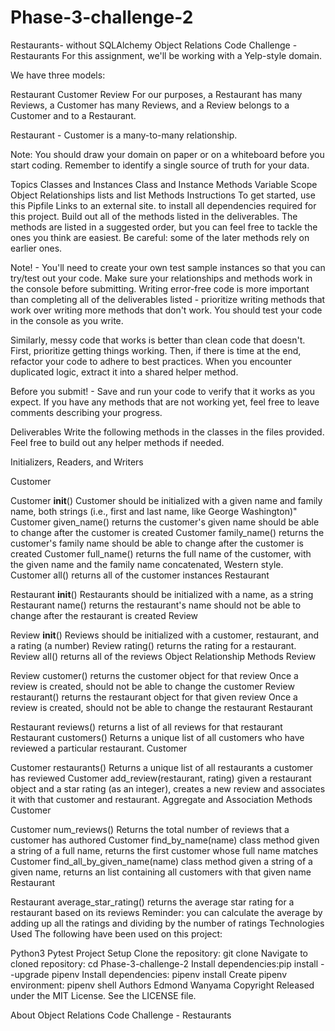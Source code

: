 # Phase-3-challenge-2

Restaurants- without SQLAlchemy
Object Relations Code Challenge - Restaurants
For this assignment, we'll be working with a Yelp-style domain.

We have three models:

Restaurant
Customer
Review
For our purposes, a Restaurant has many Reviews, a Customer has many Reviews, and a Review belongs to a Customer and to a Restaurant.

Restaurant - Customer is a many-to-many relationship.

Note: You should draw your domain on paper or on a whiteboard before you start coding. Remember to identify a single source of truth for your data.

Topics
Classes and Instances
Class and Instance Methods
Variable Scope
Object Relationships
lists and list Methods
Instructions
To get started, use this Pipfile Links to an external site. to install all dependencies required for this project. Build out all of the methods listed in the deliverables. The methods are listed in a suggested order, but you can feel free to tackle the ones you think are easiest. Be careful: some of the later methods rely on earlier ones.

Note! - You'll need to create your own test sample instances so that you can try/test out your code. Make sure your relationships and methods work in the console before submitting. Writing error-free code is more important than completing all of the deliverables listed - prioritize writing methods that work over writing more methods that don't work. You should test your code in the console as you write.

Similarly, messy code that works is better than clean code that doesn't. First, prioritize getting things working. Then, if there is time at the end, refactor your code to adhere to best practices. When you encounter duplicated logic, extract it into a shared helper method.

Before you submit! - Save and run your code to verify that it works as you expect. If you have any methods that are not working yet, feel free to leave comments describing your progress.

Deliverables
Write the following methods in the classes in the files provided. Feel free to build out any helper methods if needed.

Initializers, Readers, and Writers

Customer

Customer __init__()
Customer should be initialized with a given name and family name, both strings (i.e., first and last name, like George Washington)"
Customer given_name()
returns the customer's given name
should be able to change after the customer is created
Customer family_name()
returns the customer's family name
should be able to change after the customer is created
Customer full_name()
returns the full name of the customer, with the given name and the family name concatenated, Western style.
Customer all()
returns all of the customer instances
Restaurant

Restaurant __init__()
Restaurants should be initialized with a name, as a string
Restaurant name()
returns the restaurant's name
should not be able to change after the restaurant is created
Review

Review __init__()
Reviews should be initialized with a customer, restaurant, and a rating (a number)
Review rating()
returns the rating for a restaurant.
Review all()
returns all of the reviews
Object Relationship Methods
Review

Review customer()
returns the customer object for that review
Once a review is created, should not be able to change the customer
Review restaurant()
returns the restaurant object for that given review
Once a review is created, should not be able to change the restaurant
Restaurant

Restaurant reviews()
returns a list of all reviews for that restaurant
Restaurant customers()
Returns a unique list of all customers who have reviewed a particular restaurant.
Customer

Customer restaurants()
Returns a unique list of all restaurants a customer has reviewed
Customer add_review(restaurant, rating)
given a restaurant object and a star rating (as an integer), creates a new review and associates it with that customer and restaurant.
Aggregate and Association Methods
Customer

Customer num_reviews()
Returns the total number of reviews that a customer has authored
Customer find_by_name(name) class method
given a string of a full name, returns the first customer whose full name matches
Customer find_all_by_given_name(name) class method
given a string of a given name, returns an list containing all customers with that given name
Restaurant

Restaurant average_star_rating()
returns the average star rating for a restaurant based on its reviews
Reminder: you can calculate the average by adding up all the ratings and dividing by the number of ratings
Technologies Used
The following have been used on this project:

Python3
Pytest
Project Setup
Clone the repository: git clone <repository-url>
Navigate to cloned repository: cd Phase-3-challenge-2
Install dependencies:pip install --upgrade pipenv
Install dependencies:  pipenv install
Create pipenv environment: pipenv shell
Authors
Edmond Wanyama
Copyright
Released under the MIT License. See the LICENSE file.

About
Object Relations Code Challenge - Restaurants


